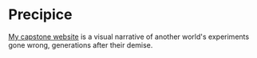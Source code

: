 # Precipice

[My capstone website](http://precipice.cwervo.com) is a visual narrative
of another world's experiments gone wrong, generations after their demise.
